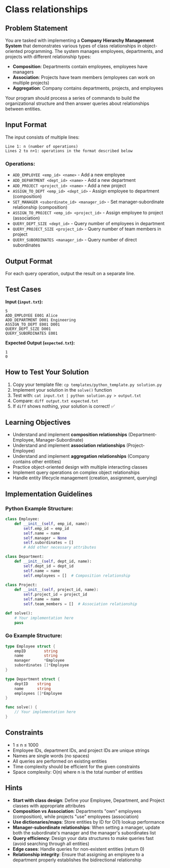# Class relationships

## Problem Statement

You are tasked with implementing a **Company Hierarchy Management System** that demonstrates various types of class relationships in object-oriented programming. The system manages employees, departments, and projects with different relationship types:

- **Composition**: Departments contain employees, employees have managers
- **Association**: Projects have team members (employees can work on multiple projects)
- **Aggregation**: Company contains departments, projects, and employees

Your program should process a series of commands to build the organizational structure and then answer queries about relationships between entities.

## Input Format

The input consists of multiple lines:
```
Line 1: n (number of operations)
Lines 2 to n+1: operations in the format described below
```

### Operations:
- `ADD_EMPLOYEE <emp_id> <name>` - Add a new employee
- `ADD_DEPARTMENT <dept_id> <name>` - Add a new department  
- `ADD_PROJECT <project_id> <name>` - Add a new project
- `ASSIGN_TO_DEPT <emp_id> <dept_id>` - Assign employee to department (composition)
- `SET_MANAGER <subordinate_id> <manager_id>` - Set manager-subordinate relationship (composition)
- `ASSIGN_TO_PROJECT <emp_id> <project_id>` - Assign employee to project (association)
- `QUERY_DEPT_SIZE <dept_id>` - Query number of employees in department
- `QUERY_PROJECT_SIZE <project_id>` - Query number of team members in project
- `QUERY_SUBORDINATES <manager_id>` - Query number of direct subordinates

## Output Format

For each query operation, output the result on a separate line.

## Test Cases
**Input (`input.txt`):**
```
5
ADD_EMPLOYEE E001 Alice
ADD_DEPARTMENT D001 Engineering
ASSIGN_TO_DEPT E001 D001
QUERY_DEPT_SIZE D001
QUERY_SUBORDINATES E001
```

**Expected Output (`expected.txt`):**
```
1
0
```

## How to Test Your Solution
1. Copy your template file: `cp templates/python_template.py solution.py`
2. Implement your solution in the `solve()` function
3. Test with: `cat input.txt | python solution.py > output.txt`
4. Compare: `diff output.txt expected.txt`
5. If `diff` shows nothing, your solution is correct! ✅

## Learning Objectives
- Understand and implement **composition relationships** (Department-Employee, Manager-Subordinate)
- Understand and implement **association relationships** (Project-Employee)
- Understand and implement **aggregation relationships** (Company contains other entities)
- Practice object-oriented design with multiple interacting classes
- Implement query operations on complex object relationships
- Handle entity lifecycle management (creation, assignment, querying)

## Implementation Guidelines

### Python Example Structure:
```python
class Employee:
    def __init__(self, emp_id, name):
        self.emp_id = emp_id
        self.name = name
        self.manager = None
        self.subordinates = []
        # Add other necessary attributes

class Department:
    def __init__(self, dept_id, name):
        self.dept_id = dept_id
        self.name = name
        self.employees = []  # Composition relationship
        
class Project:
    def __init__(self, project_id, name):
        self.project_id = project_id
        self.name = name
        self.team_members = []  # Association relationship

def solve():
    # Your implementation here
    pass
```

### Go Example Structure:
```go
type Employee struct {
    empID        string
    name         string
    manager      *Employee
    subordinates []*Employee
}

type Department struct {
    deptID    string
    name      string
    employees []*Employee
}

func solve() {
    // Your implementation here
}
```

## Constraints
- 1 ≤ n ≤ 1000
- Employee IDs, department IDs, and project IDs are unique strings
- Names are single words (no spaces)
- All queries are performed on existing entities
- Time complexity should be efficient for the given constraints
- Space complexity: O(n) where n is the total number of entities

## Hints
- **Start with class design**: Define your Employee, Department, and Project classes with appropriate attributes
- **Composition vs Association**: Departments "own" employees (composition), while projects "use" employees (association)
- **Use dictionaries/maps**: Store entities by ID for O(1) lookup performance
- **Manager-subordinate relationships**: When setting a manager, update both the subordinate's manager and the manager's subordinates list
- **Query efficiency**: Design your data structures to make queries fast (avoid searching through all entities)
- **Edge cases**: Handle queries for non-existent entities (return 0)
- **Relationship integrity**: Ensure that assigning an employee to a department properly establishes the bidirectional relationship
